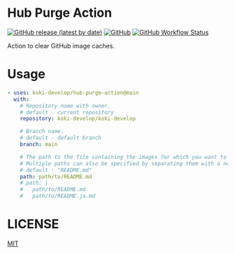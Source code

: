 # Hub Purge Action

[![GitHub release (latest by date)](https://img.shields.io/github/v/release/koki-develop/hub-purge-action)](https://github.com/koki-develop/hub-purge-action/releases/latest)
[![GitHub](https://img.shields.io/github/license/koki-develop/hub-purge-action)](./LICENSE)
[![GitHub Workflow Status](https://img.shields.io/github/actions/workflow/status/koki-develop/hub-purge-action/release.yml)](https://github.com/koki-develop/hub-purge-action/actions/workflows/release.yml)

Action to clear GitHub image caches.

# Usage

```yaml
- uses: koki-develop/hub-purge-action@main
  with:
    # Repository name with owner.
    # default - current repository
    repository: koki-develop/koki-develop

    # Branch name.
    # default - default branch
    branch: main

    # The path to the file containing the images for which you want to clear the cache.
    # Multiple paths can also be specified by separating them with a newline.
    # default - "README.md"
    path: path/to/README.md
    # path: |
    #   path/to/README.md
    #   path/to/README.ja.md
```

# LICENSE

[MIT](./LICENSE)
